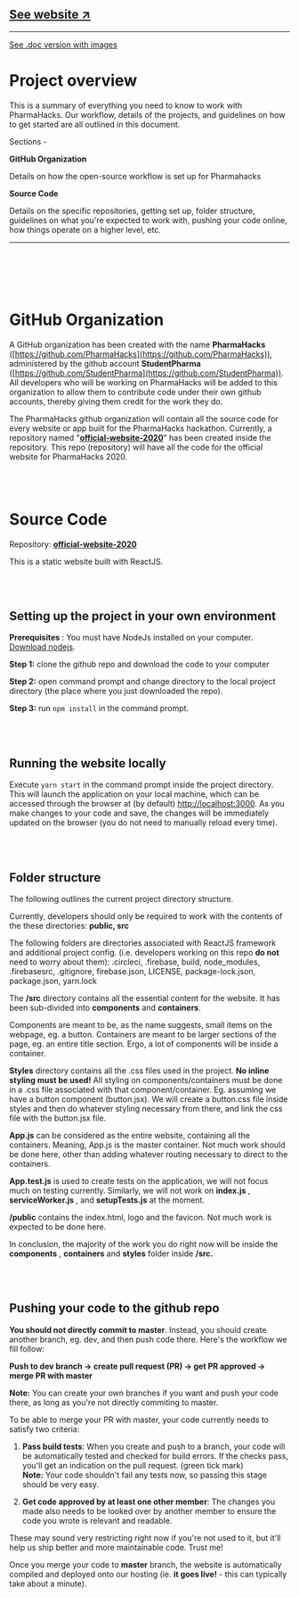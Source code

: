 ## [See website ↗](https://pharmahacks2020.web.app/)
<hr />


[See .doc version with images](https://docs.google.com/document/d/1D7iskBF3jSnnrxfg_tbjLkryyjigIUhcDJyC0s8Q-bg/edit?usp=sharing)

# Project overview

This is a summary of everything you need to know to  work with PharmaHacks. Our workflow, details of the projects, and guidelines on how to get started are all outlined in this document.



Sections -

**GitHub Organization**

Details on how the open-source workflow is set up for Pharmahacks

**Source Code**

Details on the specific repositories, getting set up, folder structure, guidelines on what you&#39;re expected to work with, pushing your code online, how things operate on a higher level, etc.

<hr />

<br/><br/><br/><br/>

# GitHub Organization

A GitHub organization has been created with the name **PharmaHacks** ([https://github.com/PharmaHacks](https://github.com/PharmaHacks)), administered by the github account **StudentPharma** ([https://github.com/StudentPharma](https://github.com/StudentPharma)). All developers who will be working on PharmaHacks will be added to this organization to allow them to contribute code under their own github accounts, thereby giving them credit for the work they do.

The PharmaHacks github organization will contain all the source code for every website or app built for the PharmaHacks hackathon. Currently, a repository named &quot;[**official-website-2020**](https://github.com/PharmaHacks/official-website-2020)&quot; has been created inside the repository. This repo (repository) will have all the code for the official website for PharmaHacks 2020.

<br/><br/>

# Source Code

Repository: [**official-website-2020**](https://github.com/PharmaHacks/official-website-2020)

This is a static website built with ReactJS.


<br/><br/>
## Setting up the project in your own environment

**Prerequisites** : You must have NodeJs installed on your computer. [Download nodejs](https://nodejs.org/en/).

**Step 1:** clone the github repo and download the code to your computer

**Step 2:** open command prompt and change directory to the local project directory (the place where you just downloaded the repo).

**Step 3:** run  `npm install` in the command prompt.


<br/><br/>
## Running the website locally

Execute `yarn start` in the command prompt inside the project directory. This will launch the application on your local machine, which can be accessed through the browser at (by default) [http://localhost:3000](http://localhost:3000). As you make changes to your code and save, the changes will be immediately updated on the browser (you do not need to manually reload every time).


<br/><br/>
## Folder structure

The following outlines the current project directory structure.

Currently, developers should only be required to work with the contents of the these directories: **public, src**

The following folders are directories associated with ReactJS framework and additional project config. (i.e. developers working on this repo **do not** need to worry about them): .circleci, .firebase, build, node\_modules, .firebasesrc, .gitignore, firebase.json, LICENSE, package-lock.json, package.json, yarn.lock

The **/src** directory contains all the essential content for the website. It has been sub-divided into **components** and **containers**.

Components are meant to be, as the name suggests, small items on the webpage, eg. a button. Containers are meant to be larger sections of the page, eg. an entire title section. Ergo, a lot of components will be inside a container.

**Styles** directory contains all the .css files used in the project. **No inline styling must be used!** All styling on components/containers must be done in a .css file associated with that component/container. Eg. assuming we have a button component (button.jsx). We will create a button.css file inside styles and then do whatever styling necessary from there, and link the css file with the button.jsx file.

**App.js** can be considered as the entire website, containing all the containers. Meaning, App.js is the master container. Not much work should be done here, other than adding whatever routing necessary to direct to the containers.

**App.test.js** is used to create tests on the application, we will not focus much on testing currently. Similarly, we will not work on **index.js** , **serviceWorker.js** , and **setupTests.js** at the moment.

**/public** contains the index.html, logo and the favicon. Not much work is expected to be done here.

In conclusion, the majority of the work you do right now will be inside the **components** , **containers** and **styles** folder inside **/src.**



<br/><br/>
## Pushing your code to the github repo

**You should not directly commit to master**. Instead, you should create another branch, eg. dev, and then push code there. Here's the workflow we fill follow:

**Push to dev branch -> create pull request (PR) -> get PR approved -> merge PR with master**

**Note:** You can create your own branches if you want and push your code there, as long as you're not directly commiting to master.

To be able to merge your PR with master, your code currently needs to satisfy two criteria:

1) **Pass build tests**: When you create and push to a branch, your code will be automatically tested and checked for build errors. If the checks pass, you&#39;ll get an indication on the pull request. (green tick mark)<br/>
**Note:** Your code shouldn&#39;t fail any tests now, so passing this stage should be very easy.

2) **Get code approved by at least one other member**: The changes you made also needs to be looked over by another member to ensure the code you wrote is relevant and readable.



These may sound very restricting right now if you&#39;re not used to it, but it&#39;ll help us ship better and more maintainable code. Trust me!

Once you merge your code to **master** branch, the website is automatically compiled and deployed onto our hosting (ie. **it goes live!** - this can typically take about a minute).
